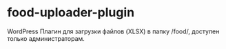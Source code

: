 # food-uploader-plugin
WordPress Плагин для загрузки файлов (XLSX) в папку /food/, доступен только администраторам.
